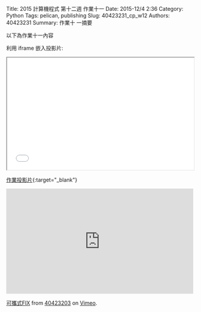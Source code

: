 Title: 2015 計算機程式 第十二週 作業十一
Date: 2015-12/4 2:36
Category: Python
Tags: pelican, publishing
Slug: 40423231_cp_w12
Authors: 40423231
Summary: 作業十 一摘要

以下為作業十一內容

利用 iframe 嵌入投影片:

<iframe src="40423231_cp_w12_p.html" width="500" height="300"></iframe>

[作業投影片](40423231_cp_w12_p.html){:target="_blank"}

<iframe src="https://player.vimeo.com/video/150477842" width="500" height="281" frameborder="0" webkitallowfullscreen mozallowfullscreen allowfullscreen></iframe> <p><a href="https://vimeo.com/150477842">可攜式FIX</a> from <a href="https://vimeo.com/user46241007">40423203</a> on <a href="https://vimeo.com">Vimeo</a>.</p>